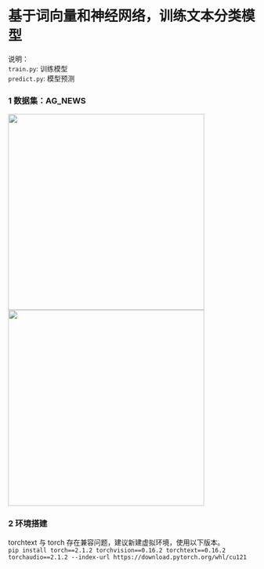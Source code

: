 # 基于词向量和神经网络，训练文本分类模型
说明：  
`train.py`: 训练模型  
`predict.py`: 模型预测  

### 1 数据集：AG_NEWS
<img src="https://github.com/UniqueRock12138/train_TextClassificationModel/blob/7960d3aa169514803555943f3e053f71131bdccd/README/image03.png" width="400px">
<img src="https://github.com/UniqueRock12138/train_TextClassificationModel/blob/7960d3aa169514803555943f3e053f71131bdccd/README/image02.png" width="400px">

### 2 环境搭建
torchtext 与 torch 存在兼容问题，建议新建虚拟环境，使用以下版本。  
`pip install torch==2.1.2 torchvision==0.16.2 torchtext==0.16.2 torchaudio==2.1.2 --index-url https://download.pytorch.org/whl/cu121` 
